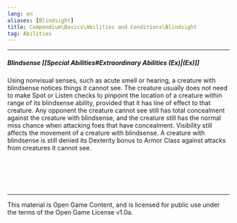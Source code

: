```yaml
---
lang: en
aliases: [Blindsight]
title: Compendium\Basics\Abilities and Conditions\Blindsight
tag: Abilities
---
```


---
##### Blindsense [[Special Abilities#Extraordinary Abilities (Ex)|(Ex)]]

Using nonvisual senses, such as acute smell or hearing, a creature with blindsense notices things it cannot see. The creature usually does not need to make Spot or Listen checks to pinpoint the location of a creature within range of its blindsense ability, provided that it has line of effect to that creature. Any opponent the creature cannot see still has total concealment against the creature with blindsense, and the creature still has the normal miss chance when attacking foes that have concealment. Visibility still affects the movement of a creature with blindsense. A creature with blindsense is still denied its Dexterity bonus to Armor Class against attacks from creatures it cannot see. 


<br><br>
---

---

This material is Open Game Content, and is licensed for public use under
the terms of the Open Game License v1.0a.
